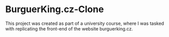 # BurguerKing.cz-Clone
This project was created as part of a university course, where I was tasked with replicating the front-end of the website burguerking.cz.

